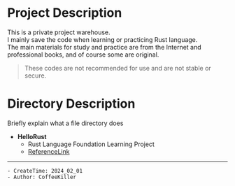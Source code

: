 # Project Description

This is a private project warehouse.   
I mainly save the code when learning or practicing Rust language.  
The main materials for study and practice are from the Internet and professional books, and of course some are original.    

> These codes are not recommended for use and are not stable or secure.   




# Directory Description

Briefly explain what a file directory does 

- __HelloRust__
    - Rust Language Foundation Learning Project
    - [ReferenceLink](https://rust.bootcss.com/title-page.html)


---
```  
- CreateTime: 2024_02_01
- Author: CoffeeKiller
```


